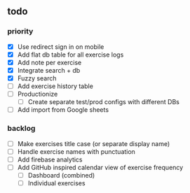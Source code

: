 ## todo

### priority

- [x] Use redirect sign in on mobile
- [x] Add flat db table for all exercise logs
- [x] Add note per exercise
- [x] Integrate search + db
- [x] Fuzzy search
- [ ] Add exercise history table
- [ ] Productionize
  - [ ] Create separate test/prod configs with different DBs
- [ ] Add import from Google sheets

### backlog

- [ ] Make exercises title case (or separate display name)
- [ ] Handle exercise names with punctuation
- [ ] Add firebase analytics
- [ ] Add GitHub inspired calendar view of exercise frequency
  - [ ] Dashboard (combined)
  - [ ] Individual exercises
